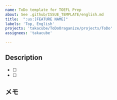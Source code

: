 ```yaml
---
name: ToDo template for TOEFL Prep
about: See .github/ISSUE_TEMPLATE/english.md
title:  ":us:[FEATURE NAME]"
labels: 'Top, English'
projects: 'takacube/ToDoOraganize/projects/ToDo'
assignees: 'takacube'

---
```


## Description

- [ ]
- [ ]

## メモ